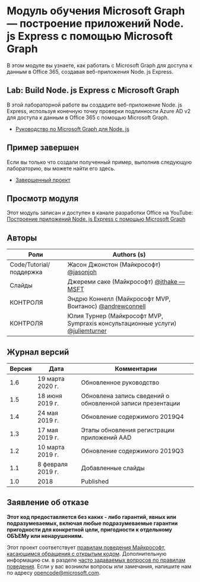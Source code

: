 # <a name="microsoft-graph-training-module---build-nodejs-express-apps-with-microsoft-graph"></a>Модуль обучения Microsoft Graph — построение приложений Node. js Express с помощью Microsoft Graph

В этом модуле вы узнаете, как работать с Microsoft Graph для доступа к данным в Office 365, создавая веб-приложения Node. js Express.

## <a name="lab---build-nodejs-express-apps-with-microsoft-graph"></a>Lab: Build Node. js Express с Microsoft Graph

В этой лабораторной работе вы создадите веб-приложение Node. js Express, используя конечную точку проверки подлинности Azure AD v2 для доступа к данным в Office 365 с помощью Microsoft Graph.

- [Руководство по Microsoft Graph для Node. js](https://docs.microsoft.com/graph/training/node-tutorial)

## <a name="completed-sample"></a>Пример завершен

Если вы только что создали полученный пример, выполнив следующую лабораторию, вы можете найти его здесь.

- [Завершенный проект](demo)

## <a name="watch-the-module"></a>Просмотр модуля

Этот модуль записан и доступен в канале разработки Office на YouTube: [Построение приложений Node. js Express с помощью Microsoft Graph](https://youtu.be/n6q8Cm-pTYY)

## <a name="contributors"></a>Авторы

|           Роли            |                                           Authors (s)                                           |
| -------------------------- | --------------------------------------------------------------------------------------------- |
| Code/Tutorial/поддержка | Жасон Джонстон (Майкрософт) [@jasonjoh](//github.com/jasonjoh)                                 |
| Слайды                     | Джереми саке (Майкрософт) [@jthake — MSFT](//github.com/jthake-msft)                             |
| КОНТРОЛЯ                         | Эндрю Коннелл (Майкрософт MVP, Воитанос) [@andrewconnell](//github.com/andrewconnell)         |
| КОНТРОЛЯ                         | Юлия Турнер (Майкрософт MVP, Sympraxis консультационные услуги) [@juliemturner](//github.com/juliemturner) |

## <a name="version-history"></a>Журнал версий

| Версия |       Дата       |                     Комментарии                     |
| ------- | ---------------- | ------------------------------------------------ |
| 1.6     | 19 марта 2020 г.   | Обновленное руководство                               |
| 1.5     | 18 июня 2019 г.    | Обновлена запись сведений о обновленной записи презентации |
| 1.4     | 24 мая 2019 г.     | Обновление содержимого 2019Q4                           |
| 1.3     | 17 мая 2019 г.     | Этапы обновления регистрации приложений AAD               |
| 1.2     | 10 марта 2019 г.   | Обновление содержимого 2019Q3                           |
| 1.1     | 8 февраля 2019 г. | Добавленные слайды                                     |
| 1.0     | 2018             | Published                                        |

## <a name="disclaimer"></a>Заявление об отказе

**Этот код предоставляется без каких *-* либо гарантий, явных или подразумеваемых, включая любые подразумеваемые гарантии пригодности для конкретной цели, пригодности к отдельному ОБЪЕМу или ненарушениям.**

Этот проект соответствует [правилам поведения Майкрософт, касающимся обращения с открытым кодом](https://opensource.microsoft.com/codeofconduct/). Дополнительную информацию см. в разделе [часто задаваемых вопросов по правилам поведения](https://opensource.microsoft.com/codeofconduct/faq/). Если у вас возникли вопросы или замечания, напишите нам по адресу [opencode@microsoft.com](mailto:opencode@microsoft.com).
